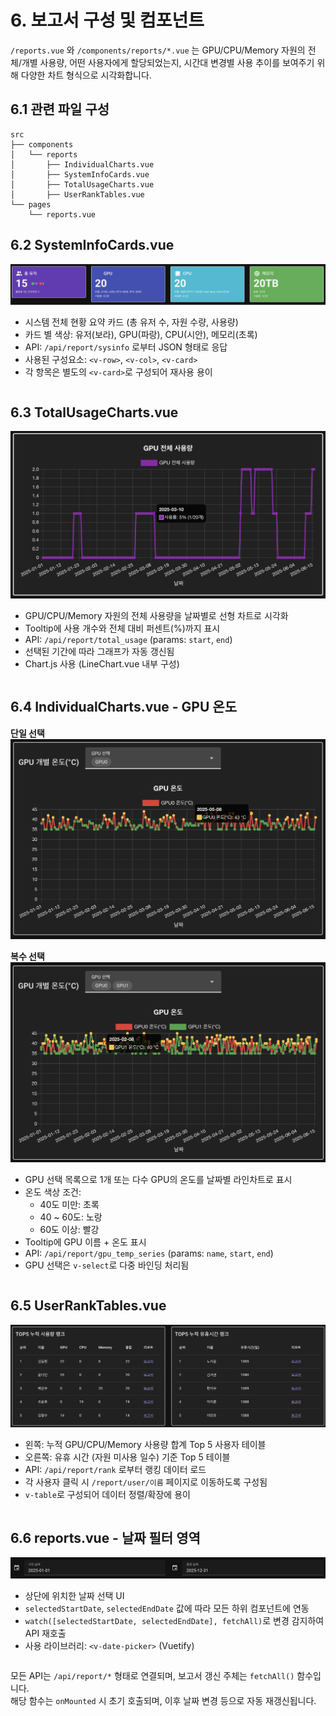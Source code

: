 # 6. 보고서 구성 및 컴포넌트

`/reports.vue` 와 `/components/reports/*.vue` 는 GPU/CPU/Memory 자원의 전체/개별 사용량, 어떤 사용자에게 할당되었는지, 시간대 변경별 사용 추이를 보여주기 위해 다양한 차트 형식으로 시각화합니다.


## 6.1 관련 파일 구성
```
src
├── components
│   └── reports
│       ├── IndividualCharts.vue
│       ├── SystemInfoCards.vue
│       ├── TotalUsageCharts.vue
│       ├── UserRankTables.vue
└── pages
    └── reports.vue
```



## 6.2 SystemInfoCards.vue

![SystemInfoCards](asset/reports/reports1.png)

- 시스템 전체 현황 요약 카드 (총 유저 수, 자원 수량, 사용량)
- 카드 별 색상: 유저(보라), GPU(파랑), CPU(시안), 메모리(초록)
- API: `/api/report/sysinfo` 로부터 JSON 형태로 응답
- 사용된 구성요소: `<v-row>`, `<v-col>`, `<v-card>`
- 각 항목은 별도의 `<v-card>`로 구성되어 재사용 용이

```
```

## 6.3 TotalUsageCharts.vue

![TotalUsageCharts](asset/reports/reports2.png)

- GPU/CPU/Memory 자원의 전체 사용량을 날짜별로 선형 차트로 시각화
- Tooltip에 사용 개수와 전체 대비 퍼센트(%)까지 표시
- API: `/api/report/total_usage` (params: `start`, `end`)
- 선택된 기간에 따라 그래프가 자동 갱신됨
- Chart.js 사용 (LineChart.vue 내부 구성)

```
```

## 6.4 IndividualCharts.vue - GPU 온도

**단일 선택**
![GPU 온도 단일](asset/reports/reports3-1.png)

**복수 선택**
![GPU 온도 복수](asset/reports/reports3-2.png)

- GPU 선택 목록으로 1개 또는 다수 GPU의 온도를 날짜별 라인차트로 표시
- 온도 색상 조건:
  - 40도 미만: 초록
  - 40 ~ 60도: 노랑
  - 60도 이상: 빨강
- Tooltip에 GPU 이름 + 온도 표시
- API: `/api/report/gpu_temp_series` (params: `name`, `start`, `end`)
- GPU 선택은 `v-select`로 다중 바인딩 처리됨

```
```

## 6.5 UserRankTables.vue

![사용자 랭크](asset/reports/reports4.png)

- 왼쪽: 누적 GPU/CPU/Memory 사용량 합계 Top 5 사용자 테이블
- 오른쪽: 유휴 시간 (자원 미사용 일수) 기준 Top 5 테이블
- API: `/api/report/rank` 로부터 랭킹 데이터 로드
- 각 사용자 클릭 시 `/report/user/이름` 페이지로 이동하도록 구성됨
- `v-table`로 구성되어 데이터 정렬/확장에 용이

```
```

## 6.6 reports.vue - 날짜 필터 영역

![날짜 필터](asset/resources/resources1.png)

- 상단에 위치한 날짜 선택 UI
- `selectedStartDate`, `selectedEndDate` 값에 따라 모든 하위 컴포넌트에 연동
- `watch([selectedStartDate, selectedEndDate], fetchAll)`로 변경 감지하여 API 재호출
- 사용 라이브러리: `<v-date-picker>` (Vuetify)

```
```

모든 API는 `/api/report/*` 형태로 연결되며, 보고서 갱신 주체는 `fetchAll()` 함수입니다.  
해당 함수는 `onMounted` 시 초기 호출되며, 이후 날짜 변경 등으로 자동 재갱신됩니다.

```